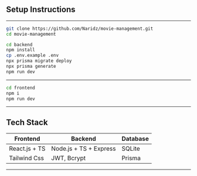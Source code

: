 ## Setup Instructions

---

```bash
git clone https://github.com/Naridz/movie-management.git
cd movie-management
```

```bash
cd backend
npm install
cp .env.example .env
npx prisma migrate deploy
npx prisma generate
npm run dev
```
---

```bash
cd frontend
npm i
npm run dev
```
---

## Tech Stack

| Frontend         | Backend                | Database  |
|------------------|------------------------|-----------|
| React.js + TS    | Node.js + TS + Express | SQLite    |
| Tailwind Css     | JWT, Bcrypt            | Prisma    |

---